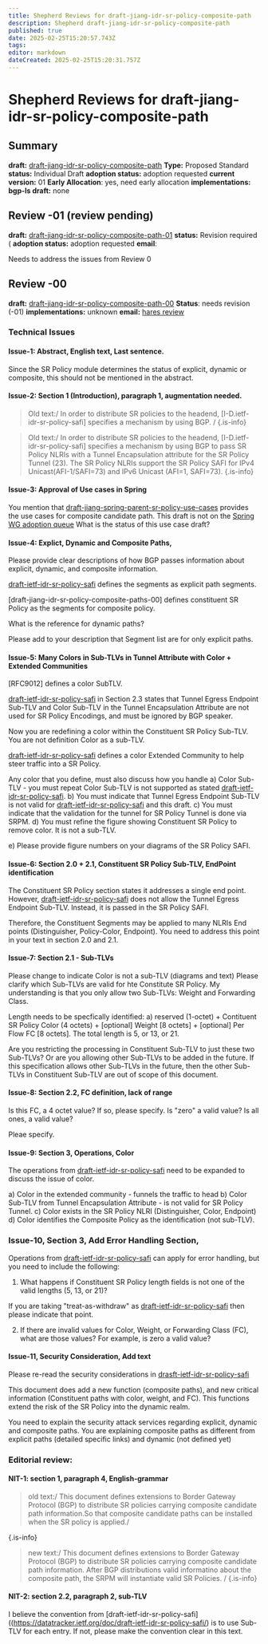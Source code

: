 ```yaml
---
title: Shepherd Reviews for draft-jiang-idr-sr-policy-composite-path
description: Shepherd draft-jiang-idr-sr-policy-composite-path
published: true
date: 2025-02-25T15:20:57.743Z
tags: 
editor: markdown
dateCreated: 2025-02-25T15:20:31.757Z
---
```


# Shepherd Reviews for draft-jiang-idr-sr-policy-composite-path


## Summary 
**draft:**  [draft-jiang-idr-sr-policy-composite-path](https://datatracker.ietf.org/doc/draft-jiang-idr-sr-policy-composite-path/)
**Type:** Proposed Standard 
**status:** Individual Draft 
**adoption status:** adoption requested 
**current version:** 01
**Early Allocation**: yes, need early allocation 
**implementations:**  
**bgp-ls draft:** none


## Review -01 (review pending) 
**draft:** [draft-jiang-idr-sr-policy-composite-path-01](https://datatracker.ietf.org/doc/html/draft-jiang-idr-sr-policy-composite-path-01) 
**status:** Revision required (
**adoption status:** adoption requested 
**email**: 

Needs to address the issues from Review 0


## Review -00 
**draft:** [draft-jiang-idr-sr-policy-composite-path-00](https://datatracker.ietf.org/doc/html/draft-jiang-idr-sr-policy-composite-path-00)
**Status**: needs revision (-01) 
**implementations:** unknown 
**email:** [hares review](https://mailarchive.ietf.org/arch/msg/idr/z4e2595Boa7T7swXSKze8yQJIZ4/)


### Technical Issues 

#### Issue-1:  Abstract, English text, Last sentence. 

Since the SR Policy module determines the status of 
explicit, dynamic or composite, this should not be mentioned in 
the abstract. 
 

#### Issue-2: Section 1 (Introduction),  paragraph 1, augmentation needed. 

> Old text:/ In order to distribute SR policies to the headend,
>   [I-D.ietf-idr-sr-policy-safi] specifies a mechanism by using BGP. /
{.is-info}

  
> Old text:/ In order to distribute SR policies to the headend,
>   [I-D.ietf-idr-sr-policy-safi] specifies a mechanism by using BGP
>   to pass SR Policy NLRIs with a Tunnel Encapsulation attribute for 
>   the SR Policy Tunnel (23). The SR Policy NLRIs support the SR Policy SAFI 
>   for IPv4 Unicast(AFI-1/SAFI=73) and IPv6 Unicast (AFI=1, SAFI=73).
{.is-info}

  
#### Issue-3: Approval of Use cases in Spring 

You mention that [draft-jiang-spring-parent-sr-policy-use-cases](https://datatracker.ietf.org/doc/draft-jiang-spring-parent-sr-policy-use-cases/)
provides the use cases for composite candidate path. 
This draft is not on the [Spring WG adoption queue](https://wiki.ietf.org/group/spring)
What is the status of this use case draft? 

#### Issue-4: Explict, Dynamic and Composite Paths, 

Please provide clear descriptions of how BGP passes 
information about explicit, dynamic, and composite information.

[draft-ietf-idr-sr-policy-safi](https://datatracker.ietf.org/doc/draft-ietf-idr-sr-policy-safi/) defines the segments as explicit path segments. 

[draft-jiang-idr-sr-policy-composite-paths-00]
defines constituent SR Policy as the 
segments for composite policy. 

What is the reference for dynamic paths? 

Please add to your description that Segment list are for only explicit paths. 


#### Issue-5: Many Colors in Sub-TLVs in Tunnel Attribute with Color + Extended Communities 

[RFC9012] defines a color SubTLV. 

[draft-ietf-idr-sr-policy-safi](https://datatracker.ietf.org/doc/draft-ietf-idr-sr-policy-safi/) in Section 2.3 states that 
Tunnel Egress Endpoint Sub-TLV and Color Sub-TLV in the Tunnel 
Encapsulation Attribute are not used for SR Policy Encodings, 
and must be ignored by BGP speaker.

Now you are redefining a color within the Constituent SR Policy Sub-TLV. 
You are not definition Color as a sub-TLV. 
 
[draft-ietf-idr-sr-policy-safi](https://datatracker.ietf.org/doc/draft-ietf-idr-sr-policy-safi/) defines a color Extended Community 
to help steer traffic into a SR Policy. 

Any color that you define, must also discuss how you handle 
a) Color Sub-TLV - you must repeat Color Sub-TLV
is not supported as stated  [draft-ietf-idr-sr-policy-safi](https://datatracker.ietf.org/doc/draft-ietf-idr-sr-policy-safi/).
b) You must indicate that Tunnel Egress Endpoint Sub-TLV 
is not valid for [draft-ietf-idr-sr-policy-safi](https://datatracker.ietf.org/doc/draft-ietf-idr-sr-policy-safi/) and 
this draft. 
c) You must indicate that the validation for the tunnel for 
SR Policy Tunnel is done via SRPM. 
d) You must refine the figure showing Constituent SR Policy 
to remove color.  It is not a sub-TLV. 

e) Please provide figure numbers on your diagrams of the 
SR Policy SAFI. 


#### Issue-6: Section 2.0 + 2.1, Constituent SR Policy Sub-TLV, EndPoint identification 

The Constituent SR Policy section states it addresses a single 
end point. However, [draft-ietf-idr-sr-policy-safi](https://datatracker.ietf.org/doc/draft-ietf-idr-sr-policy-safi/)
does not allow the Tunnel Egress Endpoint Sub-TLV. 
Instead, it is passed in the SR Policy SAFI. 

Therefore, the Constituent Segments may be applied to many NLRIs
End points (Distinguisher, Policy-Color, Endpoint). 
You need to address this point in your text in section 2.0 and 2.1. 

#### Issue-7: Section 2.1 - Sub-TLVs

Please change to indicate Color is not a sub-TLV (diagrams and text)
Please clarify which Sub-TLVs are valid for hte Constitute SR Policy. 
My understanding is that you only allow two Sub-TLVs:
Weight and Forwarding Class. 

Length needs to be specfically identified:
a) reserved (1-octet) + Contituent SR Policy Color (4 octets) + 
[optional] Weight [8 octets] + [optional] Per Flow FC [8 octets]. 
The total length is 5, or 13, or 21.  

Are you restricting the processing in Constituent Sub-TLV 
to just these two Sub-TLVs? Or are you allowing other Sub-TLVs
to be added in the future.  If this specification allows other 
Sub-TLVs in the future, then the other Sub-TLVs in Constituent Sub-TLV
are out of scope of this document.    

#### Issue-8: Section 2.2, FC definition, lack of range

Is this FC, a 4 octet value?  If so, please specify. 
Is "zero" a valid value?  Is all ones, a valid value? 

Pleae specify. 

#### Issue-9: Section 3, Operations, Color 
The operations from [draft-ietf-idr-sr-policy-safi]((https://datatracker.ietf.org/doc/draft-ietf-idr-sr-policy-safi/)) need to be 
expanded to discuss the issue of color. 

a) Color in the extended community - funnels the traffic to head 
b) Color Sub-TLV from Tunnel Encapsulation Attribute - is not valid for SR Policy Tunnel. 
c) Color exists in the SR Policy NLRI (Distinguisher, Color, Endpoint)
d) Color identifies the Composite Policy as the identification (not sub-TLV). 


### Issue-10, Section 3, Add Error Handling Section, 

Operations from [draft-ietf-idr-sr-policy-safi]((https://datatracker.ietf.org/doc/draft-ietf-idr-sr-policy-safi/)) can apply for error handling, but 
you need to include the following:

1) What happens if Constituent SR Policy length fields is not one of the valid lengths (5, 13, or 21)? 

If you are taking "treat-as-withdraw" as [draft-ietf-idr-sr-policy-safi]((https://datatracker.ietf.org/doc/draft-ietf-idr-sr-policy-safi/))
then please indicate that point. 

2) If there are invalid values for Color, Weight, or Forwarding Class (FC),
what are those values?  For example, is zero a valid value? 

#### Issue-11, Security Consideration, Add text 

Please re-read the security considerations in [drasft-ietf-idr-sr-policy-safi]((https://datatracker.ietf.org/doc/draft-ietf-idr-sr-policy-safi/))

This document does add a new function (composite paths), and 
new critical information (Constituent paths with color, weight, and FC). 
This functions extend the risk of the SR Policy into the dynamic 
realm.  

You need to explain the security attack services regarding explicit, 
dynamic and composite paths.  You are explaining composite paths
as different from explicit paths (detailed specific links) and 
dynamic (not defined yet)  



### Editorial review: 

#### NIT-1:  section 1, paragraph 4, English-grammar
> 
> old text:/
>    This document defines extensions to Border Gateway Protocol (BGP) to
>    distribute SR policies carrying composite candidate path
>    information.So that composite candidate paths can be installed when
>    the SR policy is applied./
>    
{.is-info}

> new text:/
>    This document defines extensions to Border Gateway Protocol (BGP) to
>    distribute SR policies carrying composite candidate path
>    information. After BGP distributions valid informatino about the 
>    composite path, the SRPM will instantiate valid SR Policies. /
{.is-info}


#### NIT-2: section 2.2, paragraph 2, sub-TLV
I believe the convention from [draft-ietf-idr-sr-policy-safi]((https://datatracker.ietf.org/doc/draft-ietf-idr-sr-policy-safi/)
is to use Sub-TLV for each entry.  If not, please make the 
convention clear in this text. 





